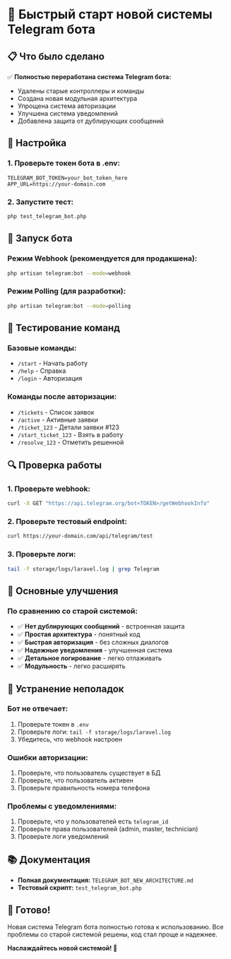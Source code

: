 # 🚀 Быстрый старт новой системы Telegram бота

## 📋 **Что было сделано**

✅ **Полностью переработана система Telegram бота:**
- Удалены старые контроллеры и команды
- Создана новая модульная архитектура
- Упрощена система авторизации
- Улучшена система уведомлений
- Добавлена защита от дублирующих сообщений

## 🔧 **Настройка**

### 1. **Проверьте токен бота в .env:**
```env
TELEGRAM_BOT_TOKEN=your_bot_token_here
APP_URL=https://your-domain.com
```

### 2. **Запустите тест:**
```bash
php test_telegram_bot.php
```

## 🚀 **Запуск бота**

### **Режим Webhook (рекомендуется для продакшена):**
```bash
php artisan telegram:bot --mode=webhook
```

### **Режим Polling (для разработки):**
```bash
php artisan telegram:bot --mode=polling
```

## 📱 **Тестирование команд**

### **Базовые команды:**
- `/start` - Начать работу
- `/help` - Справка
- `/login` - Авторизация

### **Команды после авторизации:**
- `/tickets` - Список заявок
- `/active` - Активные заявки
- `/ticket_123` - Детали заявки #123
- `/start_ticket_123` - Взять в работу
- `/resolve_123` - Отметить решенной

## 🔍 **Проверка работы**

### **1. Проверьте webhook:**
```bash
curl -X GET "https://api.telegram.org/bot<TOKEN>/getWebhookInfo"
```

### **2. Проверьте тестовый endpoint:**
```bash
curl https://your-domain.com/api/telegram/test
```

### **3. Проверьте логи:**
```bash
tail -f storage/logs/laravel.log | grep Telegram
```

## 🎯 **Основные улучшения**

### **По сравнению со старой системой:**
- ✅ **Нет дублирующих сообщений** - встроенная защита
- ✅ **Простая архитектура** - понятный код
- ✅ **Быстрая авторизация** - без сложных диалогов
- ✅ **Надежные уведомления** - улучшенная система
- ✅ **Детальное логирование** - легко отлаживать
- ✅ **Модульность** - легко расширять

## 🚨 **Устранение неполадок**

### **Бот не отвечает:**
1. Проверьте токен в `.env`
2. Проверьте логи: `tail -f storage/logs/laravel.log`
3. Убедитесь, что webhook настроен

### **Ошибки авторизации:**
1. Проверьте, что пользователь существует в БД
2. Проверьте, что пользователь активен
3. Проверьте правильность номера телефона

### **Проблемы с уведомлениями:**
1. Проверьте, что у пользователей есть `telegram_id`
2. Проверьте права пользователей (admin, master, technician)
3. Проверьте логи уведомлений

## 📚 **Документация**

- **Полная документация:** `TELEGRAM_BOT_NEW_ARCHITECTURE.md`
- **Тестовый скрипт:** `test_telegram_bot.php`

## 🎉 **Готово!**

Новая система Telegram бота полностью готова к использованию. Все проблемы со старой системой решены, код стал проще и надежнее.

**Наслаждайтесь новой системой! 🚀**
